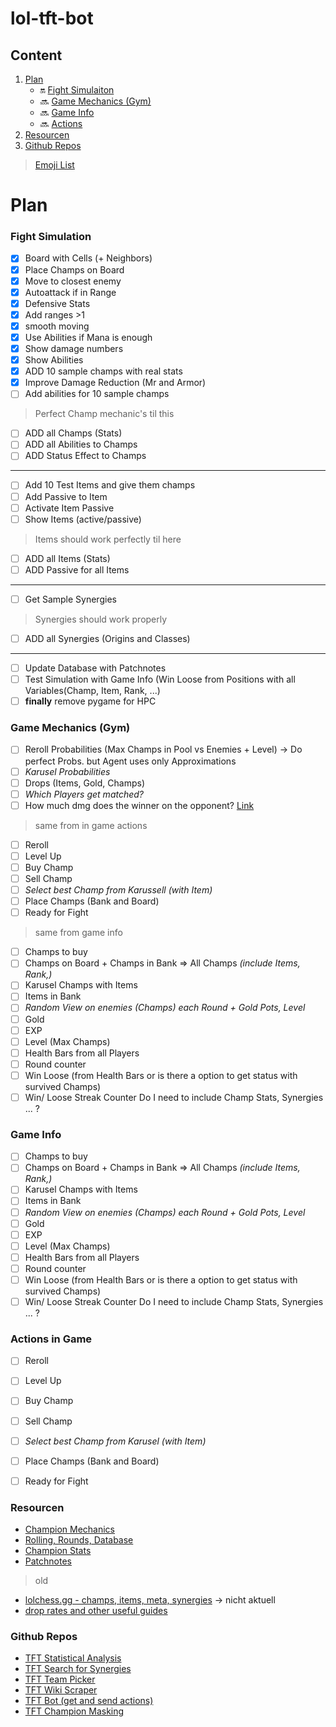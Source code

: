 # lol-tft-bot

## Content
1. [Plan](#plan)
    *  :on: [Fight Simulaiton](#fight-simulation)
    *  :soon: [Game Mechanics (Gym)](#Game-Mechanics-(Gym))
    *  :soon: [Game Info](#game-info)
    *  :soon: [Actions](#actions-in-game)
2. [Resourcen](#resourcen)
3. [Github Repos](#github-repos)

> [Emoji List](https://www.webfx.com/tools/emoji-cheat-sheet/)

# Plan
### Fight Simulation
- [x] Board with Cells (+ Neighbors)
- [x] Place Champs on Board 
- [x] Move to closest enemy
- [x] Autoattack if in Range
- [x] Defensive Stats
- [x] Add ranges >1
- [x] smooth moving
- [x] Use Abilities if Mana is enough
- [x] Show damage numbers
- [x] Show Abilities
- [x] ADD 10 sample champs with real stats
- [x] Improve Damage Reduction (Mr and Armor)
- [ ] Add abilities for 10 sample champs
> Perfect Champ mechanic's til this
- [ ] ADD all Champs (Stats)
- [ ] ADD all Abilities to Champs
- [ ] ADD Status Effect to Champs
***
- [ ] Add 10 Test Items and give them champs
- [ ] Add Passive to Item
- [ ] Activate Item Passive
- [ ] Show Items (active/passive)
> Items should work perfectly til here
- [ ] ADD all Items (Stats)
- [ ] ADD Passive for all Items
***
- [ ] Get Sample Synergies
> Synergies should work properly
- [ ] ADD all Synergies (Origins and Classes)
***
- [ ] Update Database with Patchnotes
- [ ] Test Simulation with Game Info (Win Loose from Positions with all Variables(Champ, Item, Rank, ...)
- [ ] **finally** remove pygame for HPC

### Game Mechanics (Gym)
- [ ] Reroll Probabilities (Max Champs in Pool vs Enemies + Level) -> Do perfect Probs. but Agent uses only Approximations
- [ ] *Karusel Probabilities*
- [ ] Drops (Items, Gold, Champs)
- [ ] *Which Players get matched?*
- [ ] How much dmg does the winner on the opponent? [Link](https://lolchess.gg/guide/damage)
> same from in game actions
- [ ] Reroll
- [ ] Level Up
- [ ] Buy Champ
- [ ] Sell Champ
- [ ] *Select best Champ from Karussell (with Item)*
- [ ] Place Champs (Bank and Board)
- [ ] Ready for Fight
> same from game info
- [ ] Champs to buy
- [ ] Champs on Board + Champs in Bank => All Champs *(include Items, Rank,)*
- [ ] Karusel Champs with Items
- [ ] Items in Bank
- [ ] *Random View on enemies (Champs) each Round + Gold Pots, Level*
- [ ] Gold
- [ ] EXP
- [ ] Level (Max Champs)
- [ ] Health Bars from all Players
- [ ] Round counter
- [ ] Win Loose (from Health Bars or is there a option to get status with survived Champs)
- [ ] Win/ Loose Streak Counter
Do I need to include Champ Stats, Synergies ... ?

### Game Info
- [ ] Champs to buy
- [ ] Champs on Board + Champs in Bank => All Champs *(include Items, Rank,)*
- [ ] Karusel Champs with Items
- [ ] Items in Bank
- [ ] *Random View on enemies (Champs) each Round + Gold Pots, Level*
- [ ] Gold
- [ ] EXP
- [ ] Level (Max Champs)
- [ ] Health Bars from all Players
- [ ] Round counter
- [ ] Win Loose (from Health Bars or is there a option to get status with survived Champs)
- [ ] Win/ Loose Streak Counter
Do I need to include Champ Stats, Synergies ... ?

### Actions in Game
- [ ] Reroll
- [ ] Level Up
- [ ] Buy Champ
- [ ] Sell Champ
- [ ] *Select best Champ from Karusel (with Item)*
- [ ] Place Champs (Bank and Board)
- [ ] Ready for Fight


### Resourcen
* [Champion Mechanics](https://leagueoflegends.fandom.com/wiki/Teamfight_Tactics:Champions)
* [Rolling, Rounds, Database](https://tftactics.gg/db/rolling)
* [Champion Stats](https://rankedboost.com/league-of-legends/teamfight-tactics/akali/)
* [Patchnotes](https://leagueoflegends.fandom.com/wiki/Teamfight_Tactics:V9.18)

> old
* [lolchess.gg - champs, items, meta, synergies](https://lolchess.gg/champions/blitzcrank) -> nicht aktuell
* [drop rates and other useful guides](https://www.rockpapershotgun.com/2019/08/02/teamfight-tactics-champions-hextech-new-tft-champions/#hextech)

### Github Repos
* [TFT Statistical Analysis](https://github.com/Strafos/TFT)
* [TFT Search for Synergies](https://github.com/deckar01/teamfight-tactics-synergy)
* [TFT Team Picker](https://github.com/timomak/TeamFightTactics-TeamPicker)
* [TFT Wiki Scraper](https://github.com/LNTech/TeamfightTactics_Simulator9)
* [TFT Bot (get and send actions)](https://github.com/ConnorWolanski/TeamFightTacticsBot)
* [TFT Champion Masking](https://github.com/tufanYavas/LoL-TFT-Champion-Masking)

